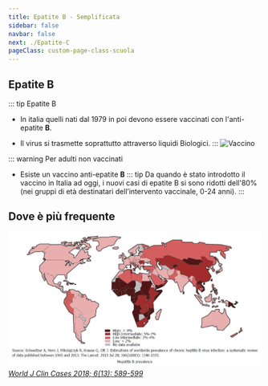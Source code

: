 ```yaml
---
title: Epatite B - Semplificata
sidebar: false
navbar: false
next: ./Epatite-C
pageClass: custom-page-class-scuola
---
```


## Epatite B

::: tip Epatite B <Badge text="B-io liquidi" type="tip"/>

- In italia quelli nati dal 1979 in poi devono essere vaccinati con l'anti-epatite **B**.

- Il virus si trasmette soprattutto attraverso liquidi Biologici.
  :::
  ![Vaccino](../assets/images/vaccino.jpg)

::: warning Per adulti non vaccinati

- Esiste un vaccino anti-epatite **B**
  ::: tip
  Da quando è stato introdotto il vaccino in Italia ad oggi, i nuovi casi di epatite B si sono ridotti dell'80% (nei gruppi di età destinatari dell’intervento vaccinale, 0-24 anni).
  :::

## Dove è più frequente

![JOURNAL (WJCC-6-589)](../assets/images/WJCC-6-589-g002.jpg)
_[*World J Clin Cases 2018; 6(13): 589-599*](https://dx.doi.org/10.12998/wjcc.v6.i13.589)_
